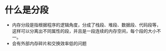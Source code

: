 # 什么是分段
* 内存分段是指根据程序的逻辑角度，分成了栈段、堆段、数据段、代码段等，这样可以分离出不同属性的段，并且是一段连续的内存空间，每个段的大小不一。
* 会有外部内存碎片和交换效率低的问题
